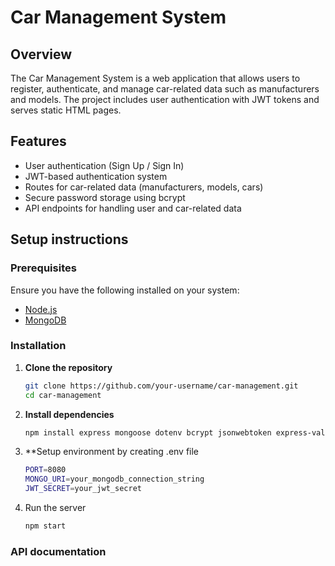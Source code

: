 # Car Management System

## Overview
The Car Management System is a web application that allows users to register, authenticate, and manage car-related data such as manufacturers and models. The project includes user authentication with JWT tokens and serves static HTML pages.

## Features
- User authentication (Sign Up / Sign In)
- JWT-based authentication system
- Routes for car-related data (manufacturers, models, cars)
- Secure password storage using bcrypt
- API endpoints for handling user and car-related data


## Setup instructions

### Prerequisites
Ensure you have the following installed on your system:
- [Node.js](https://nodejs.org/)
- [MongoDB](https://www.mongodb.com/)

### Installation

1. **Clone the repository**
   ```bash
   git clone https://github.com/your-username/car-management.git
   cd car-management
   ```
2. **Install dependencies**
   ```bash
   npm install express mongoose dotenv bcrypt jsonwebtoken express-validator path cors body-parser
   ```
3. **Setup environment by creating .env file
   ```bash
   PORT=8080
   MONGO_URI=your_mongodb_connection_string
   JWT_SECRET=your_jwt_secret
   ```

4. Run the server
   ```bash
   npm start
   ```

### API documentation


